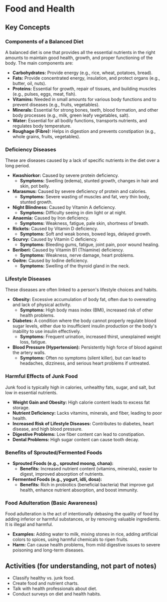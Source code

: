 
# Food and Health

## Key Concepts

### Components of a Balanced Diet

A balanced diet is one that provides all the essential nutrients in the right amounts to maintain good health, growth, and proper functioning of the body. The main components are:

*   **Carbohydrates:** Provide energy (e.g., rice, wheat, potatoes, bread).
*   **Fats:** Provide concentrated energy, insulation, and protect organs (e.g., butter, oil, nuts).
*   **Proteins:** Essential for growth, repair of tissues, and building muscles (e.g., pulses, eggs, meat, fish).
*   **Vitamins:** Needed in small amounts for various body functions and to prevent diseases (e.g., fruits, vegetables).
*   **Minerals:** Essential for strong bones, teeth, blood formation, and other body processes (e.g., milk, green leafy vegetables, salt).
*   **Water:** Essential for all bodily functions, transports nutrients, and regulates body temperature.
*   **Roughage (Fibre):** Helps in digestion and prevents constipation (e.g., whole grains, fruits, vegetables).

### Deficiency Diseases

These are diseases caused by a lack of specific nutrients in the diet over a long period.

*   **Kwashiorkor:** Caused by severe protein deficiency.
    *   **Symptoms:** Swelling (edema), stunted growth, changes in hair and skin, pot belly.
*   **Marasmus:** Caused by severe deficiency of protein and calories.
    *   **Symptoms:** Severe wasting of muscles and fat, very thin body, stunted growth.
*   **Night Blindness:** Caused by Vitamin A deficiency.
    *   **Symptoms:** Difficulty seeing in dim light or at night.
*   **Anaemia:** Caused by Iron deficiency.
    *   **Symptoms:** Weakness, fatigue, pale skin, shortness of breath.
*   **Rickets:** Caused by Vitamin D deficiency.
    *   **Symptoms:** Soft and weak bones, bowed legs, delayed growth.
*   **Scurvy:** Caused by Vitamin C deficiency.
    *   **Symptoms:** Bleeding gums, fatigue, joint pain, poor wound healing.
*   **Beriberi:** Caused by Vitamin B1 (Thiamine) deficiency.
    *   **Symptoms:** Weakness, nerve damage, heart problems.
*   **Goitre:** Caused by Iodine deficiency.
    *   **Symptoms:** Swelling of the thyroid gland in the neck.

### Lifestyle Diseases

These diseases are often linked to a person's lifestyle choices and habits.

*   **Obesity:** Excessive accumulation of body fat, often due to overeating and lack of physical activity.
    *   **Symptoms:** High body mass index (BMI), increased risk of other health problems.
*   **Diabetes:** A condition where the body cannot properly regulate blood sugar levels, either due to insufficient insulin production or the body's inability to use insulin effectively.
    *   **Symptoms:** Frequent urination, increased thirst, unexplained weight loss, fatigue.
*   **Blood Pressure (Hypertension):** Persistently high force of blood against the artery walls.
    *   **Symptoms:** Often no symptoms (silent killer), but can lead to headaches, dizziness, and serious heart problems if untreated.

### Harmful Effects of Junk Food

Junk food is typically high in calories, unhealthy fats, sugar, and salt, but low in essential nutrients.

*   **Weight Gain and Obesity:** High calorie content leads to excess fat storage.
*   **Nutrient Deficiency:** Lacks vitamins, minerals, and fiber, leading to poor health.
*   **Increased Risk of Lifestyle Diseases:** Contributes to diabetes, heart disease, and high blood pressure.
*   **Digestive Problems:** Low fiber content can lead to constipation.
*   **Dental Problems:** High sugar content can cause tooth decay.

### Benefits of Sprouted/Fermented Foods

*   **Sprouted Foods (e.g., sprouted moong, chana):**
    *   **Benefits:** Increased nutrient content (vitamins, minerals), easier to digest, improved absorption of nutrients.
*   **Fermented Foods (e.g., yogurt, idli, dosa):**
    *   **Benefits:** Rich in probiotics (beneficial bacteria) that improve gut health, enhance nutrient absorption, and boost immunity.

### Food Adulteration (Basic Awareness)

Food adulteration is the act of intentionally debasing the quality of food by adding inferior or harmful substances, or by removing valuable ingredients. It is illegal and harmful.

*   **Examples:** Adding water to milk, mixing stones in rice, adding artificial colors to spices, using harmful chemicals to ripen fruits.
*   **Harm:** Can cause health problems, from mild digestive issues to severe poisoning and long-term diseases.

## Activities (for understanding, not part of notes)

*   Classify healthy vs. junk food.
*   Create food and nutrient charts.
*   Talk with health professionals about diet.
*   Conduct surveys on diet and health habits.
